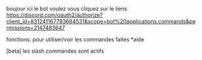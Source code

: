 boujour ici le bot voulez vous cliquez sur le liens
https://discord.com/oauth2/authorize?client_id=831241167793684531&scope=bot%20applications.commands&permissions=2147483647

fonctions:
pour utiliser/voir les commandes faites *aide

[beta] les slash commandes sont actifs
